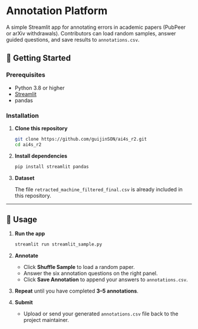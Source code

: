 # Annotation Platform

A simple Streamlit app for annotating errors in academic papers (PubPeer or arXiv withdrawals). Contributors can load random samples, answer guided questions, and save results to `annotations.csv`.

## 🚀 Getting Started

### Prerequisites

- Python 3.8 or higher
- [Streamlit](https://streamlit.io/)
- pandas

### Installation

1. **Clone this repository**
   ```bash
   git clone https://github.com/guijinSON/ai4s_r2.git
   cd ai4s_r2
   ```

2. **Install dependencies**
   ```bash
   pip install streamlit pandas
   ```

3. **Dataset**

   The file `retracted_machine_filtered_final.csv` is already included in this repository.

---

## 🎯 Usage

1. **Run the app**
   ```bash
   streamlit run streamlit_sample.py
   ```

2. **Annotate**
   - Click **Shuffle Sample** to load a random paper.
   - Answer the six annotation questions on the right panel.
   - Click **Save Annotation** to append your answers to `annotations.csv`.

3. **Repeat** until you have completed **3–5 annotations**.

4. **Submit**
   - Upload or send your generated `annotations.csv` file back to the project maintainer.



